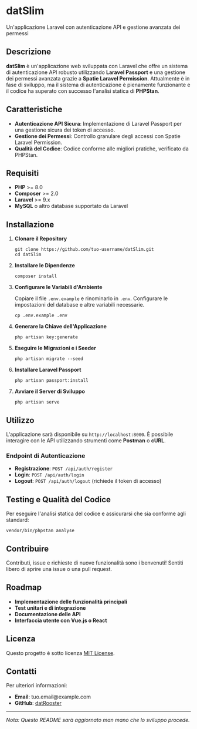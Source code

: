 <!DOCTYPE html>
<html lang="it">
<head>
    <meta charset="UTF-8">
</head>
<body>

<h1>datSlim</h1>
<p>Un'applicazione Laravel con autenticazione API e gestione avanzata dei permessi</p>

<h2>Descrizione</h2>
<p><strong>datSlim</strong> è un'applicazione web sviluppata con Laravel che offre un sistema di autenticazione API robusto utilizzando <strong>Laravel Passport</strong> e una gestione dei permessi avanzata grazie a <strong>Spatie Laravel Permission</strong>. Attualmente è in fase di sviluppo, ma il sistema di autenticazione è pienamente funzionante e il codice ha superato con successo l'analisi statica di <strong>PHPStan</strong>.</p>

<h2>Caratteristiche</h2>
<ul>
    <li><strong>Autenticazione API Sicura</strong>: Implementazione di Laravel Passport per una gestione sicura dei token di accesso.</li>
    <li><strong>Gestione dei Permessi</strong>: Controllo granulare degli accessi con Spatie Laravel Permission.</li>
    <li><strong>Qualità del Codice</strong>: Codice conforme alle migliori pratiche, verificato da PHPStan.</li>
</ul>

<h2>Requisiti</h2>
<ul>
    <li><strong>PHP</strong> &gt;= 8.0</li>
    <li><strong>Composer</strong> &gt;= 2.0</li>
    <li><strong>Laravel</strong> &gt;= 9.x</li>
    <li><strong>MySQL</strong> o altro database supportato da Laravel</li>
</ul>

<h2>Installazione</h2>
<ol>
    <li>
        <strong>Clonare il Repository</strong>
        <pre><code>git clone https://github.com/tuo-username/datSlim.git
cd datSlim</code></pre>
    </li>
    <li>
        <strong>Installare le Dipendenze</strong>
        <pre><code>composer install</code></pre>
    </li>
    <li>
        <strong>Configurare le Variabili d'Ambiente</strong>
        <p>Copiare il file <code>.env.example</code> e rinominarlo in <code>.env</code>. Configurare le impostazioni del database e altre variabili necessarie.</p>
        <pre><code>cp .env.example .env</code></pre>
    </li>
    <li>
        <strong>Generare la Chiave dell'Applicazione</strong>
        <pre><code>php artisan key:generate</code></pre>
    </li>
    <li>
        <strong>Eseguire le Migrazioni e i Seeder</strong>
        <pre><code>php artisan migrate --seed</code></pre>
    </li>
    <li>
        <strong>Installare Laravel Passport</strong>
        <pre><code>php artisan passport:install</code></pre>
    </li>
    <li>
        <strong>Avviare il Server di Sviluppo</strong>
        <pre><code>php artisan serve</code></pre>
    </li>
</ol>

<h2>Utilizzo</h2>
<p>L'applicazione sarà disponibile su <code>http://localhost:8000</code>. È possibile interagire con le API utilizzando strumenti come <strong>Postman</strong> o <strong>cURL</strong>.</p>

<h3>Endpoint di Autenticazione</h3>
<ul>
    <li><strong>Registrazione</strong>: <code>POST /api/auth/register</code></li>
    <li><strong>Login</strong>: <code>POST /api/auth/login</code></li>
    <li><strong>Logout</strong>: <code>POST /api/auth/logout</code> (richiede il token di accesso)</li>
</ul>

<h2>Testing e Qualità del Codice</h2>
<p>Per eseguire l'analisi statica del codice e assicurarsi che sia conforme agli standard:</p>
<pre><code>vendor/bin/phpstan analyse</code></pre>

<h2>Contribuire</h2>
<p>Contributi, issue e richieste di nuove funzionalità sono i benvenuti! Sentiti libero di aprire una issue o una pull request.</p>

<h2>Roadmap</h2>
<ul>
    <li><strong>Implementazione delle funzionalità principali</strong></li>
    <li><strong>Test unitari e di integrazione</strong></li>
    <li><strong>Documentazione delle API</strong></li>
    <li><strong>Interfaccia utente con Vue.js o React</strong></li>
</ul>

<h2>Licenza</h2>
<p>Questo progetto è sotto licenza <a href="LICENSE">MIT License</a>.</p>

<h2>Contatti</h2>
<p>Per ulteriori informazioni:</p>
<ul>
    <li><strong>Email</strong>: tuo.email@example.com</li>
    <li><strong>GitHub</strong>: <a href="https://github.com/datRooster">datRooster</a></li>
</ul>

<hr>

<p><em>Nota: Questo README sarà aggiornato man mano che lo sviluppo procede.</em></p>

</body>
</html>